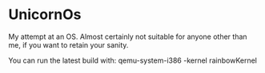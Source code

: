 # UnicornOs

My attempt at an OS. Almost certainly not suitable for anyone other than me, if you want to retain your sanity.

You can run the latest build with:
  qemu-system-i386 -kernel rainbowKernel
